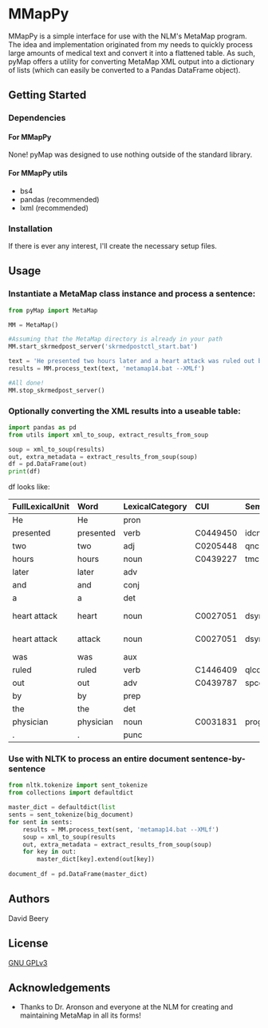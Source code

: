 # MMapPy

MMapPy is a simple interface for use with the NLM's MetaMap program. The idea and implementation originated from my needs to quickly process large amounts of medical text and convert it into a flattened table. As such, pyMap offers a utility for converting MetaMap XML output into a dictionary of lists (which can easily be converted to a Pandas DataFrame object). 

## Getting Started

### Dependencies

#### For MMapPy

None! pyMap was designed to use nothing outside of the standard library.

#### For MMapPy utils

* bs4
* pandas (recommended)
* lxml (recommended)

### Installation

If there is ever any interest, I'll create the necessary setup files.

## Usage

### Instantiate a MetaMap class instance and process a sentence:

```python
from pyMap import MetaMap

MM = MetaMap()

#Assuming that the MetaMap directory is already in your path
MM.start_skrmedpost_server('skrmedpostctl_start.bat')

text = 'He presented two hours later and a heart attack was ruled out by the physician.'
results = MM.process_text(text, 'metamap14.bat --XMLf')

#All done!
MM.stop_skrmedpost_server()
```

### Optionally converting the XML results into a useable table:
```python
import pandas as pd
from utils import xml_to_soup, extract_results_from_soup

soup = xml_to_soup(results)
out, extra_metadata = extract_results_from_soup(soup)
df = pd.DataFrame(out)
print(df)
```

df looks like:

| FullLexicalUnit   | Word      | LexicalCategory   | CUI      | SemanticType   | PreferredTerm         |   Negated |
|:------------------|:----------|:------------------|:---------|:---------------|:----------------------|----------:|
| He                | He        | pron              |          |                |                       |         0 |
| presented         | presented | verb              | C0449450 | idcn           | Presentation          |         0 |
| two               | two       | adj               | C0205448 | qnco           | Two                   |         0 |
| hours             | hours     | noun              | C0439227 | tmco           | Hour                  |         0 |
| later             | later     | adv               |          |                |                       |         0 |
| and               | and       | conj              |          |                |                       |         0 |
| a                 | a         | det               |          |                |                       |         0 |
| heart attack      | heart     | noun              | C0027051 | dsyn           | Myocardial Infarction |         1 |
| heart attack      | attack    | noun              | C0027051 | dsyn           | Myocardial Infarction |         1 |
| was               | was       | aux               |          |                |                       |         0 |
| ruled             | ruled     | verb              | C1446409 | qlco           | Positive              |         0 |
| out               | out       | adv               | C0439787 | spco           | Out (direction)       |         0 |
| by                | by        | prep              |          |                |                       |         0 |
| the               | the       | det               |          |                |                       |         0 |
| physician         | physician | noun              | C0031831 | prog           | Physicians            |         0 |
| .                 | .         | punc              |          |                |                       |         0 |

### Use with NLTK to process an entire document sentence-by-sentence
```python
from nltk.tokenize import sent_tokenize
from collections import defaultdict

master_dict = defaultdict(list
sents = sent_tokenize(big_document)
for sent in sents:
    results = MM.process_text(sent, 'metamap14.bat --XMLf')
    soup = xml_to_soup(results
    out, extra_metadata = extract_results_from_soup(soup)
    for key in out:
        master_dict[key].extend(out[key])
        
document_df = pd.DataFrame(master_dict)
```

## Authors

David Beery

## License

[GNU GPLv3](https://www.gnu.org/licenses/gpl-3.0.en.html)

## Acknowledgements

* Thanks to Dr. Aronson and everyone at the NLM for creating and maintaining MetaMap in all its forms!
